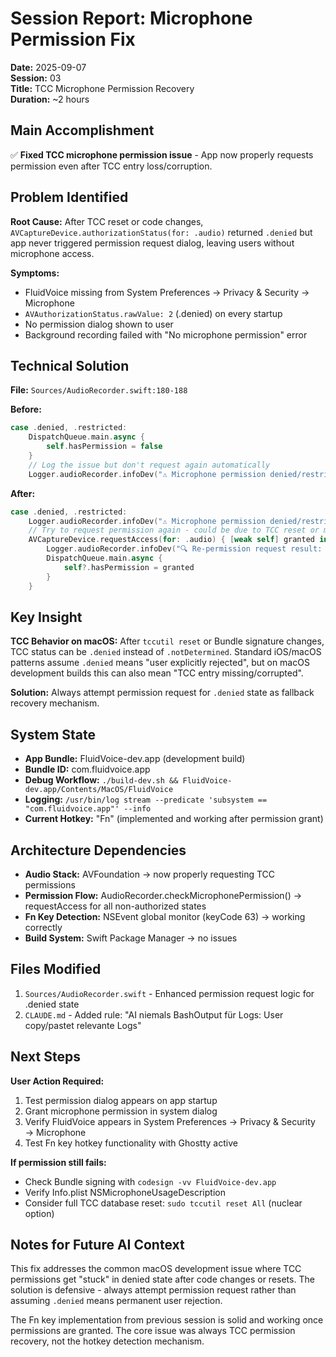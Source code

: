 # Session Report: Microphone Permission Fix

**Date:** 2025-09-07  
**Session:** 03  
**Title:** TCC Microphone Permission Recovery  
**Duration:** ~2 hours

## Main Accomplishment

✅ **Fixed TCC microphone permission issue** - App now properly requests permission even after TCC entry loss/corruption.

## Problem Identified

**Root Cause:** After TCC reset or code changes, `AVCaptureDevice.authorizationStatus(for: .audio)` returned `.denied` but app never triggered permission request dialog, leaving users without microphone access.

**Symptoms:**
- FluidVoice missing from System Preferences → Privacy & Security → Microphone
- `AVAuthorizationStatus.rawValue: 2` (.denied) on every startup
- No permission dialog shown to user
- Background recording failed with "No microphone permission" error

## Technical Solution

**File:** `Sources/AudioRecorder.swift:180-188`

**Before:**
```swift
case .denied, .restricted:
    DispatchQueue.main.async {
        self.hasPermission = false
    }
    // Log the issue but don't request again automatically
    Logger.audioRecorder.infoDev("⚠️ Microphone permission denied/restricted - user must enable in System Preferences")
```

**After:**
```swift
case .denied, .restricted:
    Logger.audioRecorder.infoDev("⚠️ Microphone permission denied/restricted - attempting re-request in case TCC entry was lost")
    // Try to request permission again - could be due to TCC reset or missing entry
    AVCaptureDevice.requestAccess(for: .audio) { [weak self] granted in
        Logger.audioRecorder.infoDev("🔍 Re-permission request result: \(granted)")
        DispatchQueue.main.async {
            self?.hasPermission = granted
        }
    }
```

## Key Insight

**TCC Behavior on macOS:** After `tccutil reset` or Bundle signature changes, TCC status can be `.denied` instead of `.notDetermined`. Standard iOS/macOS patterns assume `.denied` means "user explicitly rejected", but on macOS development builds this can also mean "TCC entry missing/corrupted".

**Solution:** Always attempt permission request for `.denied` state as fallback recovery mechanism.

## System State

- **App Bundle:** FluidVoice-dev.app (development build)
- **Bundle ID:** com.fluidvoice.app  
- **Debug Workflow:** `./build-dev.sh && FluidVoice-dev.app/Contents/MacOS/FluidVoice`
- **Logging:** `/usr/bin/log stream --predicate 'subsystem == "com.fluidvoice.app"' --info`
- **Current Hotkey:** "Fn" (implemented and working after permission grant)

## Architecture Dependencies

- **Audio Stack:** AVFoundation → now properly requesting TCC permissions
- **Permission Flow:** AudioRecorder.checkMicrophonePermission() → requestAccess for all non-authorized states
- **Fn Key Detection:** NSEvent global monitor (keyCode 63) → working correctly
- **Build System:** Swift Package Manager → no issues

## Files Modified

1. `Sources/AudioRecorder.swift` - Enhanced permission request logic for .denied state
2. `CLAUDE.md` - Added rule: "AI niemals BashOutput für Logs: User copy/pastet relevante Logs"

## Next Steps

**User Action Required:**
1. Test permission dialog appears on app startup
2. Grant microphone permission in system dialog
3. Verify FluidVoice appears in System Preferences → Privacy & Security → Microphone
4. Test Fn key hotkey functionality with Ghostty active

**If permission still fails:**
- Check Bundle signing with `codesign -vv FluidVoice-dev.app`
- Verify Info.plist NSMicrophoneUsageDescription 
- Consider full TCC database reset: `sudo tccutil reset All` (nuclear option)

## Notes for Future AI Context

This fix addresses the common macOS development issue where TCC permissions get "stuck" in denied state after code changes or resets. The solution is defensive - always attempt permission request rather than assuming `.denied` means permanent user rejection.

The Fn key implementation from previous session is solid and working once permissions are granted. The core issue was always TCC permission recovery, not the hotkey detection mechanism.